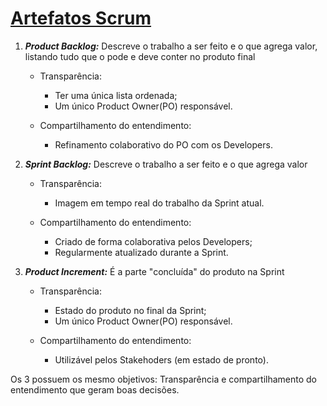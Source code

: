 # [Artefatos Scrum](https://www.youtube.com/watch?v=14oWHVXRc8w)

1. ***Product Backlog:*** Descreve o trabalho a ser feito e o que agrega valor, listando tudo que o pode e deve conter no produto final

      * Transparência:

        * Ter uma única lista ordenada;
        * Um único Product Owner(PO) responsável.
       
      * Compartilhamento do entendimento:

        * Refinamento colaborativo do PO com os Developers.

2. ***Sprint Backlog:*** Descreve o trabalho a ser feito e o que agrega valor

      * Transparência:

        * Imagem em tempo real do trabalho da Sprint atual.
       
      * Compartilhamento do entendimento:

        * Criado de forma colaborativa pelos Developers;
        * Regularmente atualizado durante a Sprint.

3. ***Product Increment:*** É a parte "concluída" do produto na Sprint

      * Transparência:

        * Estado do produto no final da Sprint;
        * Um único Product Owner(PO) responsável.
       
      * Compartilhamento do entendimento:

        * Utilizável pelos Stakehoders (em estado de pronto).

Os 3 possuem os mesmo objetivos: Transparência e compartilhamento do entendimento que geram boas decisões.
